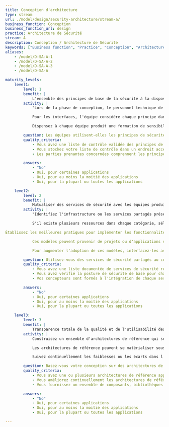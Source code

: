```yaml
---
title: Conception d'architecture
type: stream
url: ./model/design/security-architecture/stream-a/
business_function: Conception
business_function_url: design
practice: Architecture de Sécurité
stream: A
description: Conception / Architecture de Sécurité
keywords: ["Business function", "Practice", "Conception", "Architecture de Sécurité"]
aliases:
    - /model/D-SA-A-1
    - /model/D-SA-A-2
    - /model/D-SA-A-3
    - /model/D-SA-A

maturity_levels:
    level1:
        level: 1
        benefit: |
            L'ensemble des principes de base de la sécurité à la disposition des équipes produit
        activity: |
            "Lors de la phase de conception, le personnel technique de l'équipe produit utilise une courte checklist des principes de sécurité. Généralement, les principes de sécurité incluent : la défense en profondeur, la sécurisation du plus faible maillon, l'utilisation de valeurs par défaut sécurisées, éviter une conception complexe des fonctionnalités de sécurité, la bascule en mode dégradé en cas d'échec, l'équilibre entre sécurité et ergonomie, l'exécution avec le moindre privilège, proscrire la sécurité par l'obscurité, etc.

            Pour les interfaces, l'équipe considère chaque principe dans le contexte global du système et identifie les fonctionnalités qui peuvent renforcer la sécurité de chacune de ces interfaces. Il faut limiter ces fonctionnalités à celles qui ne demandent qu'un petit effort supplémentaire au-delà du coût de mise en œuvre normal des exigences fonctionnelles. Notez les fonctionnalités plus coûteuses et planifiez-les pour les versions futures.

            Dispensez à chaque équipe produit une formation de sensibilisation à la sécurité en amont de ce processus et intégrez plus de personnel averti en matière de sécurité pour aider aux prises de décision lors de la phase de conception."

        question: Les équipes utilisent-elles les principes de sécurité au cours de la conception ?
        quality_criteria:
            - Vous avez une liste de contrôle validée des principes de sécurité
            - Vous stockez votre liste de contrôle dans un endroit accessible
            - Les parties prenantes concernées comprennent les principes de sécurité

        answers:
            - "No"
            - Oui, pour certaines applications
            - Oui, pour au moins la moitié des applications
            - Oui, pour la plupart ou toutes les applications

    level2:
        level: 2
        benefit: |
            Mutualiser des services de sécurité avec les équipes produit
        activity: |
            "Identifiez l'infrastructure ou les services partagés présentant des fonctionnalités de sécurité. Ceux-ci incluent généralement des systèmes d'authentification unique, des services de contrôle d'accès ou d'autorisation, des services de journalisation et de surveillance ou un pare-feu applicatif. Enumérer et évaluer ces services partagés pour dresser une liste de ces ressources et les catégoriser selon la fonction de sécurité qu'elles remplissent. Envisagezr chaque ressource en fonction de son utilité et ses bénéfices pour l'équipe produit.

            S'il existe plusieurs ressources dans chaque catégorie, sélectionnez un ou plusieurs services partagés à standariser par catégorie. Étant donné que le développement futur des logiciels s'appuiera sur ces services, examinez-les soigneusement pour vous assurer de maitriser comment leur sécurité évoluera dans le temps. Pour chaque service sélectionné, créez des recommandation pour la conception afin que les équipes produit sachent comment les intégrer au système. Partager ces recommandations par le biais de la formation, du mentorat, des lignes directrices et des standards.

Établissez les meilleures pratiques pour implémenter les fonctionnalités de sécurité. Rendez-les disponibles par des fonctions de recherche et/ou d'achat et pensez à les personnaliser pour les faire correspondre à la charte graphique de votre organisation pour une meilleure intégration. Des exemples de modèles incluent un sous-système d'authentification unique, un modèle de délégation à plusieurs niveaux, un modèle d'autorisation de séparation des tâches, un modèle de journalisation centralisé, etc.

            Ces modèles peuvent provenir de projets ou d'applications spécifiques, mais assurez-vous de les partager entre les différentes équipes de l'organisation pour une application efficace et cohérente des solutions de sécurité appropriées.

            Pour augmenter l'adoption de ces modèles, interfacez-les avec les services de sécurité partagés ou implémentez-les sous forme de composants qui peuvent être facilement intégrées dans une application. Soutenez les technologies clés au sein de l'organisation, par exemple dans le cas de différents environnements de développement. Gérez ces solutions comme de véritables applications avec un support approprié."

        question: Utilisez-vous des services de sécurité partagés au cours de la conception ?
        quality_criteria:
            - Vous avez une liste documentée de services de sécurité réutilisables, à la disposition des parties prenantes concernées
            - Vous avez vérifié la posture de sécurité de base pour chaque service sélectionné
            - Vos concepteurs sont formés à l'intégration de chaque service sélectionné selon les conseils disponibles

        answers:
            - "No"
            - Oui, pour certaines applications
            - Oui, pour au moins la moitié des applications
            - Oui, pour la plupart ou toutes les applications

    level3:
        level: 3
        benefit: |
            Transparence totale de la qualité et de l'utilisabilité des solutions de sécurité tierces centralisées
        activity: |
            Construisez un ensemble d'architectures de référence qui sélectionne et combine un ensemble de composants de sécurité validés afin de garantir une conception appropriée de la sécurité. Les plateformes de référence ont l'avantage de raccourcir les audits et les revues de sécurité, d'améliorer l'efficacité lors du développement et de diminuer la charge de maintenance. Maintenez et améliorez continuellement l'architecture de référence en fonction des retours au sein de l'organisation et de la communauté. Faites participer les architectes, les développeurs seniors et tout autre intervenant technique à la conception et à la création des plateformes de référence. Après la phase de création, les équipes doivent continuer à fournir du support et des mises à jour.

            Les architectures de référence peuvent se matérialiser sous la forme d'un ensemble de librairies logicielles et d'outils avec lesquels les équipes projet construisent les logiciels. Ils sont le point de départ pour la standardisation d'une approche par la configuration sécurisée et la sécurité par défaut. Il est possible d'amorcer la construction de l'environnement en sélectionnant un projet donné tôt dans le cycle de vie et d'impliquer une équipe compétente en sécurité en renfort pour construire la fonctionnalité de sécurité de façon générique pour qu'il soit possible de l'extraire ultérieurement du projet et de l'utiliser ailleurs dans l'organisation. 

            Suivez continuellement les faiblesses ou les écarts dans l'ensemble de solutions de sécurité disponibles au sein de l'organisation lors des discussions concernant l'architecture, le développement ou l'exploitation. Ceci constitue un entrant pour l'amélioration de la pertinence et de l'efficacité des architectures de référence en place.

        question: Basez-vous votre conception sur des architectures de référence disponibles?
        quality_criteria:
            - Vous avez une ou plusieurs architectures de référence approuvées et documentées et qui sont à la disposition des parties prenantes
            - Vous améliorez continuellement les architectures de référence en fonction des connaissances et des bonnes pratiques
            - Vous fournissez un ensemble de composants, bibliothèques et outils pour implémenter chaque architecture de référence

        answers:
            - "No"
            - Oui, pour certaines applications
            - Oui, pour au moins la moitié des applications
            - Oui, pour la plupart ou toutes les applications

---
```

